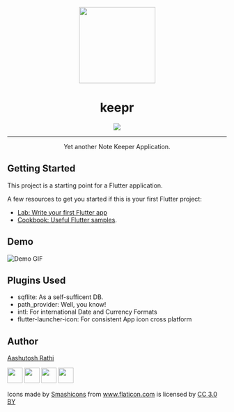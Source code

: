 <p align="center"><img src="https://image.flaticon.com/icons/svg/138/138814.svg" align="center" width="175"></p>
<h1 align="center">keepr</h1>

<p align="center">
<a href="https://travis-ci.com/aashutoshrathi/keepr-flutter"><img src="https://travis-ci.com/aashutoshrathi/keepr-flutter.svg?token=x5wHaKpXyy9apivkjrhr&branch=master" align="center"></a>
</p>
<hr>
<p align="center">Yet another Note Keeper Application.</p>

## Getting Started

This project is a starting point for a Flutter application.

A few resources to get you started if this is your first Flutter project:

- [Lab: Write your first Flutter app](https://flutter.io/docs/get-started/codelab)
- [Cookbook: Useful Flutter samples](https://flutter.io/docs/cookbook).

## Demo

![Demo GIF](demos/demo.gif)

## Plugins Used

- sqflite: As a self-sufficent DB.
- path_provider: Well, you know!
- intl: For international Date and Currency Formats
- flutter-launcher-icon: For consistent App icon cross platform

## Author

[Aashutosh Rathi](https://github.com/aashutoshrathi)

[<img src="https://image.flaticon.com/icons/svg/185/185961.svg" width="35" padding="10">](https://twitter.com/AashutoshRathi)
[<img src="https://image.flaticon.com/icons/svg/185/185964.svg" width="35" padding="10">](https://linkedin.com/in/aashutoshrathi)
[<img src="https://image.flaticon.com/icons/svg/185/185981.svg" width="35" padding="10">](https://www.facebook.com/aashutoshrathi)
[<img src="https://image.flaticon.com/icons/svg/985/985680.svg" width="35" padding="10">](https://www.paypal.me/AashutoshRathi)

<div>Icons made by <a href="https://www.flaticon.com/authors/smashicons" title="Smashicons">Smashicons</a> from <a href="https://www.flaticon.com/" title="Flaticon">www.flaticon.com</a> is licensed by <a href="http://creativecommons.org/licenses/by/3.0/" title="Creative Commons BY 3.0" target="_blank">CC 3.0 BY</a></div>

